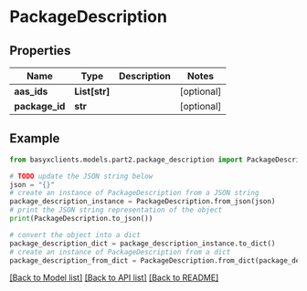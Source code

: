 # PackageDescription


## Properties

Name | Type | Description | Notes
------------ | ------------- | ------------- | -------------
**aas_ids** | **List[str]** |  | [optional] 
**package_id** | **str** |  | [optional] 

## Example

```python
from basyxclients.models.part2.package_description import PackageDescription

# TODO update the JSON string below
json = "{}"
# create an instance of PackageDescription from a JSON string
package_description_instance = PackageDescription.from_json(json)
# print the JSON string representation of the object
print(PackageDescription.to_json())

# convert the object into a dict
package_description_dict = package_description_instance.to_dict()
# create an instance of PackageDescription from a dict
package_description_from_dict = PackageDescription.from_dict(package_description_dict)
```
[[Back to Model list]](../README.md#documentation-for-models) [[Back to API list]](../README.md#documentation-for-api-endpoints) [[Back to README]](../README.md)


